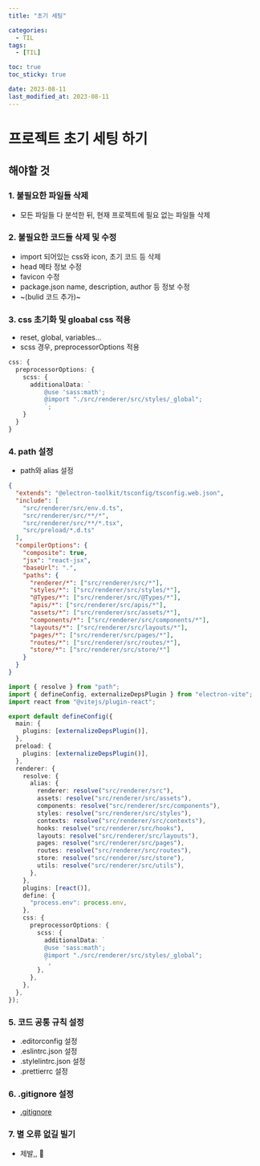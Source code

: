```yaml
---
title: "초기 세팅"

categories:
  - TIL
tags:
  - [TIL]

toc: true
toc_sticky: true

date: 2023-08-11
last_modified_at: 2023-08-11
---
```


# 프로젝트 초기 세팅 하기

## 해야할 것

### 1. 불필요한 파일들 삭제

- 모든 파일들 다 분석한 뒤, 현재 프로젝트에 필요 없는 파일들 삭제

### 2. 불필요한 코드들 삭제 및 수정

- import 되어있는 css와 icon, 초기 코드 등 삭제
- head 메타 정보 수정
- favicon 수정
- package.json name, description, author 등 정보 수정
- ~(bulid 코드 추가)~

### 3. css 초기화 및 gloabal css 적용

- reset, global, variables...
- scss 경우, preprocessorOptions 적용

```typescript
css: {
  preprocessorOptions: {
    scss: {
      additionalData: `
          @use 'sass:math';
          @import "./src/renderer/src/styles/_global";
          `;
    }
  }
}
```

### 4. path 설정

- path와 alias 설정

```json
{
  "extends": "@electron-toolkit/tsconfig/tsconfig.web.json",
  "include": [
    "src/renderer/src/env.d.ts",
    "src/renderer/src/**/*",
    "src/renderer/src/**/*.tsx",
    "src/preload/*.d.ts"
  ],
  "compilerOptions": {
    "composite": true,
    "jsx": "react-jsx",
    "baseUrl": ".",
    "paths": {
      "renderer/*": ["src/renderer/src/*"],
      "styles/*": ["src/renderer/src/styles/*"],
      "@Types/*": ["src/renderer/src/@Types/*"],
      "apis/*": ["src/renderer/src/apis/*"],
      "assets/*": ["src/renderer/src/assets/*"],
      "components/*": ["src/renderer/src/components/*"],
      "layouts/*": ["src/renderer/src/layouts/*"],
      "pages/*": ["src/renderer/src/pages/*"],
      "routes/*": ["src/renderer/src/routes/*"],
      "store/*": ["src/renderer/src/store/*"]
    }
  }
}
```

```typescript
import { resolve } from "path";
import { defineConfig, externalizeDepsPlugin } from "electron-vite";
import react from "@vitejs/plugin-react";

export default defineConfig({
  main: {
    plugins: [externalizeDepsPlugin()],
  },
  preload: {
    plugins: [externalizeDepsPlugin()],
  },
  renderer: {
    resolve: {
      alias: {
        renderer: resolve("src/renderer/src"),
        assets: resolve("src/renderer/src/assets"),
        components: resolve("src/renderer/src/components"),
        styles: resolve("src/renderer/src/styles"),
        contexts: resolve("src/renderer/src/contexts"),
        hooks: resolve("src/renderer/src/hooks"),
        layouts: resolve("src/renderer/src/layouts"),
        pages: resolve("src/renderer/src/pages"),
        routes: resolve("src/renderer/src/routes"),
        store: resolve("src/renderer/src/store"),
        utils: resolve("src/renderer/src/utils"),
      },
    },
    plugins: [react()],
    define: {
      "process.env": process.env,
    },
    css: {
      preprocessorOptions: {
        scss: {
          additionalData: `
          @use 'sass:math';
          @import "./src/renderer/src/styles/_global";
          `,
        },
      },
    },
  },
});
```

### 5. 코드 공통 규칙 설정

- .editorconfig 설정
- .eslintrc.json 설정
- .stylelintrc.json 설정
- .prettierrc 설정

### 6. .gitignore 설정

- [.gitignore](https://www.toptal.com/developers/gitignore/)

### 7. 별 오류 없길 빌기

- 제발,, 🙏
